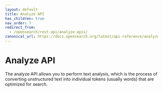 ```yaml
---
layout: default
title: Analyze API
has_children: true
nav_order: 7
redirect_from:
  - /opensearch/rest-api/analyze-apis/
canonical_url: https://docs.opensearch.org/latest/api-reference/analyze-apis/
---
```


# Analyze API

The analyze API allows you to perform text analysis, which is the process of converting unstructured text into individual tokens (usually words) that are optimized for search.